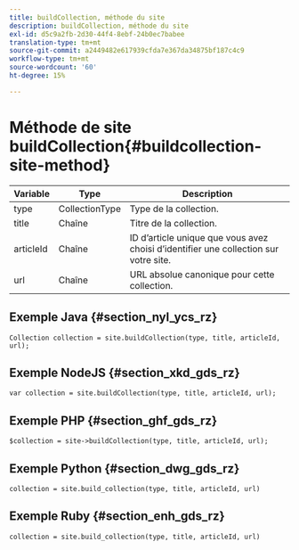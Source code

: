 ```yaml
---
title: buildCollection, méthode du site
description: buildCollection, méthode du site
exl-id: d5c9a2fb-2d30-44f4-8ebf-24b0ec7babee
translation-type: tm+mt
source-git-commit: a2449482e617939cfda7e367da34875bf187c4c9
workflow-type: tm+mt
source-wordcount: '60'
ht-degree: 15%

---
```


# Méthode de site buildCollection{#buildcollection-site-method}

| Variable | Type | Description |
|--- |--- |--- |
| type | CollectionType | Type de la collection. |
| title | Chaîne | Titre de la collection. |
| articleId | Chaîne | ID d’article unique que vous avez choisi d’identifier une collection sur votre site. |
| url | Chaîne | URL absolue canonique pour cette collection. |

## Exemple Java {#section_nyl_ycs_rz}

```
Collection collection = site.buildCollection(type, title, articleId, url); 
```

## Exemple NodeJS {#section_xkd_gds_rz}

```
var collection = site.buildCollection(type, title, articleId, url); 
```

## Exemple PHP {#section_ghf_gds_rz}

```
$collection = site->buildCollection(type, title, articleId, url); 
```

## Exemple Python {#section_dwg_gds_rz}

```
collection = site.build_collection(type, title, articleId, url) 
```

## Exemple Ruby {#section_enh_gds_rz}

```
collection = site.build_collection(type, title, articleId, url) 
```
